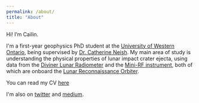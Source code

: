 ```yaml
---
permalink: /about/
title: "About"
---
```


Hi! I’m Cailin.

I'm a first-year geophysics PhD student at the [University of Western Ontario](https://www.uwo.ca/earth/), being supervised by [Dr. Catherine Neish](https://planetneish.ca/). My main area of study is understanding the physical properties of lunar impact crater ejecta, using data from the [Diviner Lunar Radiometer](https://www.diviner.ucla.edu/) and the [Mini-RF instrument](https://www.nasa.gov/mission_pages/Mini-RF/main/), both of which are onboard the [Lunar Reconnaissance Orbiter](https://lunar.gsfc.nasa.gov/).

You can read my CV [here](https://cgallinger.github.io/404)

I'm also on [twitter](https://www.twitter.com/europamilkshake) and [medium](https://cailingallinger.medium.com/).
